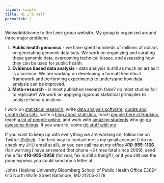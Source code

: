 ```yaml
---
layout: single
title: Hi I'm Jeff
permalink: /
---
```


Welssddddcome to the Leek group website. My group is organized around three major problems

1. __Public health genomics__ - we have spent hundreds of millions of dollars on generating genomic data sets. We work on organizing and curating these genomic data, overcoming technical biases, and assessing how they can be used for public health. 
2. __Evidence based data analysis__ - data analysis is still as much an art as it is a science. We are working on developing a formal theoretical framework and performing experiments to understand how data analysis can be improved. 
3. __Meta-research__ - is most published research false? do most studies fail to replicate? We work on applying rigorous statistical prinicples to analyze these questions. 

I work on [statistical research](/papers), write [data analysis software](/software), [curate and create data sets](/data), write a [blog about statistics](http://simplystatistics.org), teach [people here at Hopkins](/teaching), teach [a lot of people online](https://www.coursera.org/specialization/jhudatascience/1), and work with [amazing students](/people) who go [do awesome things](/alumni). If you want to, come [do stuff with me](/jobs)

If you want to keep up with everything we are working on, follow me on Twitter [@jtleek](http://twitter.com/jtleek). The best way to contact me is my gmail account (I do not check my JHU email at all), or you can call me at my office __410-955-1166__ (fair warning I have answered that phone ~3 times total since 2009), send me a fax __410-955-0958__ (for real, fax is still a thing?!), or if you still use the pony express you could send me a letter at:

Johns Hopkins University 
Bloomberg School of Public Health
Office E3624 
615 North Wolfe Street 
Baltimore, MD 21205-2179 



